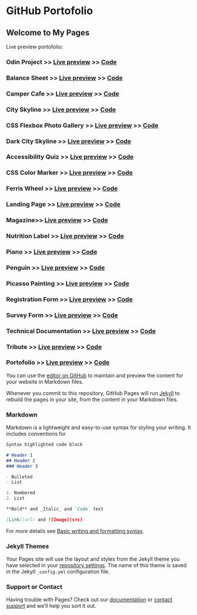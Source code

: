 #  GitHub Portofolio
## Welcome to My Pages


Live preview portofolio: 

### Odin Project >> [Live preview](https://codringavan.github.io/odin-project/) >> [Code](https://codringavan.github.com/odin-project/)
### Balance Sheet >> [Live preview](https://codringavan.github.io/balance-sheet/) >> [Code](https://codringavan.github.com/balance-sheet/)
### Camper Cafe >> [Live preview](https://codringavan.github.io/camper-cafe/) >> [Code](https://codringavan.github.com/camper-cafe/)
### City Skyline >> [Live preview](https://codringavan.github.io/city-skyline-/) >> [Code](https://codringavan.github.com/city-skyline-/)
### CSS Flexbox Photo Gallery >> [Live preview](https://codringavan.github.io/CSS-FLEXBOX-PHOTO-GALLERY/) >> [Code](https://codringavan.github.com/CSS-FLEXBOX-PHOTO-GALLERY/)
### Dark City Skyline >> [Live preview](https://codringavan.github.io/dark-city-skyline/) >> [Code](https://codringavan.github.com/dark-city-skyline/)
### Accessibility Quiz >> [Live preview](https://codringavan.github.io/accessibility-quiz/) >> [Code](https://codringavan.github.com/accessibility-quiz/)
### CSS Color Marker >> [Live preview](https://codringavan.github.io/CSS-color-marker/) >> [Code](https://codringavan.github.com/CSS-color-marker/)
### Ferris Wheel >> [Live preview](https://codringavan.github.io/ferris-wheel/) >> [Code](https://codringavan.github.com/ferris-wWeel/)
### Landing Page >> [Live preview](https://codringavan.github.io/landing/) >> [Code](https://codringavan.github.com/landing/)
### Magazine>> [Live preview](https://codringavan.github.io/Magazine/) >> [Code](https://codringavan.github.com/Magazine/)
### Nutrition Label >> [Live preview](https://codringavan.github.io/nutrition-label/) >> [Code](https://codringavan.github.com/nutrition-label/)
### Piano >> [Live preview](https://codringavan.github.io/Piano/) >> [Code](https://codringavan.github.com/piano/)
### Penguin >> [Live preview](https://codringavan.github.io/Penguin/) >> [Code](https://codringavan.github.com/Penguin/)
### Picasso Painting >> [Live preview](https://codringavan.github.io/Picasso-painting/) >> [Code](https://codringavan.github.com/Picasso-painting/)
### Registration Form >> [Live preview](https://codringavan.github.io/registration-form/) >> [Code](https://codringavan.github.com/registration-form/)
### Survey Form >> [Live preview](https://codringavan.github.io/survey-form/) >> [Code](https://codringavan.github.com/survey-form/)
### Technical Documentation >> [Live preview](https://codringavan.github.io/technical-documentation/) >> [Code](https://codringavan.github.com/technical-documentation/)
### Tribute >> [Live preview](https://codringavan.github.io/tribute/) >> [Code](https://codringavan.github.com/tribute/)
### Portofolio >> [Live preview](https://codringavan.github.io/Portofolio/) >> [Code](https://codringavan.github.com/Portofolio/)


You can use the [editor on GitHub](https://github.com/CodrinGavan/CodrinGavan.github.io/edit/master/README.md) to maintain and preview the content for your website in Markdown files.

Whenever you commit to this repository, GitHub Pages will run [Jekyll](https://jekyllrb.com/) to rebuild the pages in your site, from the content in your Markdown files.

### Markdown

Markdown is a lightweight and easy-to-use syntax for styling your writing. It includes conventions for

```markdown
Syntax highlighted code block

# Header 1
## Header 2
### Header 3

- Bulleted
- List

1. Numbered
2. List

**Bold** and _Italic_ and `Code` text

[Link](url) and ![Image](src)
```

For more details see [Basic writing and formatting syntax](https://docs.github.com/en/github/writing-on-github/getting-started-with-writing-and-formatting-on-github/basic-writing-and-formatting-syntax).

### Jekyll Themes

Your Pages site will use the layout and styles from the Jekyll theme you have selected in your [repository settings](https://github.com/CodrinGavan/CodrinGavan.github.io/settings/pages). The name of this theme is saved in the Jekyll `_config.yml` configuration file.

### Support or Contact

Having trouble with Pages? Check out our [documentation](https://docs.github.com/categories/github-pages-basics/) or [contact support](https://support.github.com/contact) and we’ll help you sort it out.
